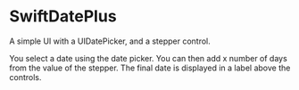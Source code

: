 # SwiftDatePlus

A simple UI with a UIDatePicker, and a stepper control.

You select a date using the date picker. You can then add x number of days from the value of the stepper.
The final date is displayed in a label above the controls.
